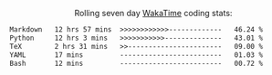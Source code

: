 <p align="center">Rolling seven day <a href="https://wakatime.com/@syrkis"/>WakaTime</a> coding stats:</p>
<!--START_SECTION:waka-->

```txt
Markdown   12 hrs 57 mins  >>>>>>>>>>>>-------------   46.24 %
Python     12 hrs 3 mins   >>>>>>>>>>>--------------   43.01 %
TeX        2 hrs 31 mins   >>-----------------------   09.00 %
YAML       17 mins         -------------------------   01.03 %
Bash       12 mins         -------------------------   00.72 %
```

<!--END_SECTION:waka-->
